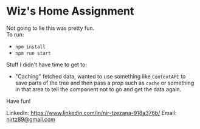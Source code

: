# Wiz's Home Assignment

Not going to lie this was pretty fun.  
To run:  
- `npm install`
- `npm run start`

Stuff I didn't have time to get to:  
- "Caching" fetched data, wanted to use something like `ContextAPI` to save parts of the tree and then pass a prop such as `cache` or something in that area to tell the component not to go and get the data again.

Have fun!  

LinkedIn: https://www.linkedin.com/in/nir-tzezana-918a376b/
Email: nirtz89@gmail.com